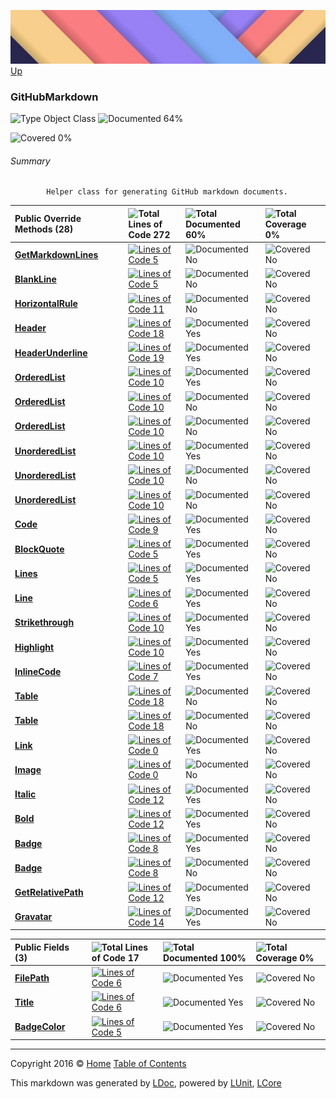 ![](../Content/LDoc-banner-small.png "")
[Up](../LDoc.md)

### GitHubMarkdown

![Type Object Class](http://b.repl.ca/v1/Type-Object%20Class-blue.png "") ![Documented 64%](http://b.repl.ca/v1/Documented-64%25-yellowgreen.png "")

![Covered 0%](http://b.repl.ca/v1/Covered-0%25-red.png "")


###### Summary

            Helper class for generating GitHub markdown documents.
            

Public  Override Methods (28) |  | ![Total Lines of Code 272](http://b.repl.ca/v1/Total%20Lines%20of%20Code-272-blue.png "") | ![Total Documented 60%](http://b.repl.ca/v1/Total%20Documented-60%25-yellowgreen.png "") | ![Total Coverage 0%](http://b.repl.ca/v1/Total%20Coverage-0%25-red.png "")
:---  | :---  | :---  | :---  | :--- 
**[GetMarkdownLines](GitHubMarkdown_GetMarkdownLines.md)** |     | [![Lines of Code 5](http://b.repl.ca/v1/Lines%20of%20Code-5-blue.png "")](../Markdown/GitHubMarkdown.cs#L63) | ![Documented No](http://b.repl.ca/v1/Documented-No-red.png "") | ![Covered No](http://b.repl.ca/v1/Covered-No-red.png "")
**[BlankLine](GitHubMarkdown_BlankLine.md)** |     | [![Lines of Code 5](http://b.repl.ca/v1/Lines%20of%20Code-5-blue.png "")](../Markdown/GitHubMarkdown.cs#L71) | ![Documented No](http://b.repl.ca/v1/Documented-No-red.png "") | ![Covered No](http://b.repl.ca/v1/Covered-No-red.png "")
**[HorizontalRule](GitHubMarkdown_HorizontalRule.md)** |     | [![Lines of Code 11](http://b.repl.ca/v1/Lines%20of%20Code-11-blue.png "")](../Markdown/GitHubMarkdown.cs#L83) | ![Documented No](http://b.repl.ca/v1/Documented-No-red.png "") | ![Covered No](http://b.repl.ca/v1/Covered-No-red.png "")
**[Header](GitHubMarkdown_Header.md)** |     | [![Lines of Code 18](http://b.repl.ca/v1/Lines%20of%20Code-18-blue.png "")](../Markdown/GitHubMarkdown.cs#L101) | ![Documented Yes](http://b.repl.ca/v1/Documented-Yes-brightgreen.png "") | ![Covered No](http://b.repl.ca/v1/Covered-No-red.png "")
**[HeaderUnderline](GitHubMarkdown_HeaderUnderline.md)** |     | [![Lines of Code 19](http://b.repl.ca/v1/Lines%20of%20Code-19-blue.png "")](../Markdown/GitHubMarkdown.cs#L121) | ![Documented Yes](http://b.repl.ca/v1/Documented-Yes-brightgreen.png "") | ![Covered No](http://b.repl.ca/v1/Covered-No-red.png "")
**[OrderedList](GitHubMarkdown_OrderedList-0.md)** |     | [![Lines of Code 10](http://b.repl.ca/v1/Lines%20of%20Code-10-blue.png "")](../Markdown/GitHubMarkdown.cs#L143) | ![Documented Yes](http://b.repl.ca/v1/Documented-Yes-brightgreen.png "") | ![Covered No](http://b.repl.ca/v1/Covered-No-red.png "")
**[OrderedList](GitHubMarkdown_OrderedList-1.md)** |     | [![Lines of Code 10](http://b.repl.ca/v1/Lines%20of%20Code-10-blue.png "")](../Markdown/GitHubMarkdown.cs#L143) | ![Documented No](http://b.repl.ca/v1/Documented-No-red.png "") | ![Covered No](http://b.repl.ca/v1/Covered-No-red.png "")
**[OrderedList](GitHubMarkdown_OrderedList-2.md)** |     | [![Lines of Code 10](http://b.repl.ca/v1/Lines%20of%20Code-10-blue.png "")](../Markdown/GitHubMarkdown.cs#L143) | ![Documented No](http://b.repl.ca/v1/Documented-No-red.png "") | ![Covered No](http://b.repl.ca/v1/Covered-No-red.png "")
**[UnorderedList](GitHubMarkdown_UnorderedList-0.md)** |     | [![Lines of Code 10](http://b.repl.ca/v1/Lines%20of%20Code-10-blue.png "")](../Markdown/GitHubMarkdown.cs#L200) | ![Documented Yes](http://b.repl.ca/v1/Documented-Yes-brightgreen.png "") | ![Covered No](http://b.repl.ca/v1/Covered-No-red.png "")
**[UnorderedList](GitHubMarkdown_UnorderedList-1.md)** |     | [![Lines of Code 10](http://b.repl.ca/v1/Lines%20of%20Code-10-blue.png "")](../Markdown/GitHubMarkdown.cs#L200) | ![Documented No](http://b.repl.ca/v1/Documented-No-red.png "") | ![Covered No](http://b.repl.ca/v1/Covered-No-red.png "")
**[UnorderedList](GitHubMarkdown_UnorderedList-2.md)** |     | [![Lines of Code 10](http://b.repl.ca/v1/Lines%20of%20Code-10-blue.png "")](../Markdown/GitHubMarkdown.cs#L200) | ![Documented No](http://b.repl.ca/v1/Documented-No-red.png "") | ![Covered No](http://b.repl.ca/v1/Covered-No-red.png "")
**[Code](GitHubMarkdown_Code.md)** |     | [![Lines of Code 9](http://b.repl.ca/v1/Lines%20of%20Code-9-blue.png "")](../Markdown/GitHubMarkdown.cs#L242) | ![Documented Yes](http://b.repl.ca/v1/Documented-Yes-brightgreen.png "") | ![Covered No](http://b.repl.ca/v1/Covered-No-red.png "")
**[BlockQuote](GitHubMarkdown_BlockQuote.md)** |     | [![Lines of Code 5](http://b.repl.ca/v1/Lines%20of%20Code-5-blue.png "")](../Markdown/GitHubMarkdown.cs#L252) | ![Documented Yes](http://b.repl.ca/v1/Documented-Yes-brightgreen.png "") | ![Covered No](http://b.repl.ca/v1/Covered-No-red.png "")
**[Lines](GitHubMarkdown_Lines.md)** |     | [![Lines of Code 5](http://b.repl.ca/v1/Lines%20of%20Code-5-blue.png "")](../Markdown/GitHubMarkdown.cs#L260) | ![Documented Yes](http://b.repl.ca/v1/Documented-Yes-brightgreen.png "") | ![Covered No](http://b.repl.ca/v1/Covered-No-red.png "")
**[Line](GitHubMarkdown_Line.md)** |     | [![Lines of Code 6](http://b.repl.ca/v1/Lines%20of%20Code-6-blue.png "")](../Markdown/GitHubMarkdown.cs#L260) | ![Documented Yes](http://b.repl.ca/v1/Documented-Yes-brightgreen.png "") | ![Covered No](http://b.repl.ca/v1/Covered-No-red.png "")
**[Strikethrough](GitHubMarkdown_Strikethrough.md)** |     | [![Lines of Code 10](http://b.repl.ca/v1/Lines%20of%20Code-10-blue.png "")](../Markdown/GitHubMarkdown.cs#L281) | ![Documented Yes](http://b.repl.ca/v1/Documented-Yes-brightgreen.png "") | ![Covered No](http://b.repl.ca/v1/Covered-No-red.png "")
**[Highlight](GitHubMarkdown_Highlight.md)** |     | [![Lines of Code 10](http://b.repl.ca/v1/Lines%20of%20Code-10-blue.png "")](../Markdown/GitHubMarkdown.cs#L294) | ![Documented Yes](http://b.repl.ca/v1/Documented-Yes-brightgreen.png "") | ![Covered No](http://b.repl.ca/v1/Covered-No-red.png "")
**[InlineCode](GitHubMarkdown_InlineCode.md)** |     | [![Lines of Code 7](http://b.repl.ca/v1/Lines%20of%20Code-7-blue.png "")](../Markdown/GitHubMarkdown.cs#L304) | ![Documented Yes](http://b.repl.ca/v1/Documented-Yes-brightgreen.png "") | ![Covered No](http://b.repl.ca/v1/Covered-No-red.png "")
**[Table](GitHubMarkdown_Table-0.md)** |     | [![Lines of Code 18](http://b.repl.ca/v1/Lines%20of%20Code-18-blue.png "")](../Markdown/GitHubMarkdown.cs#L328) | ![Documented No](http://b.repl.ca/v1/Documented-No-red.png "") | ![Covered No](http://b.repl.ca/v1/Covered-No-red.png "")
**[Table](GitHubMarkdown_Table-1.md)** |     | [![Lines of Code 18](http://b.repl.ca/v1/Lines%20of%20Code-18-blue.png "")](../Markdown/GitHubMarkdown.cs#L328) | ![Documented No](http://b.repl.ca/v1/Documented-No-red.png "") | ![Covered No](http://b.repl.ca/v1/Covered-No-red.png "")
**[Link](GitHubMarkdown_Link.md)** |     | [![Lines of Code 0](http://b.repl.ca/v1/Lines%20of%20Code-0-red.png "")](../Markdown/GitHubMarkdown.cs#L442) | ![Documented Yes](http://b.repl.ca/v1/Documented-Yes-brightgreen.png "") | ![Covered No](http://b.repl.ca/v1/Covered-No-red.png "")
**[Image](GitHubMarkdown_Image.md)** |     | [![Lines of Code 0](http://b.repl.ca/v1/Lines%20of%20Code-0-red.png "")](../Markdown/GitHubMarkdown.cs#L475) | ![Documented No](http://b.repl.ca/v1/Documented-No-red.png "") | ![Covered No](http://b.repl.ca/v1/Covered-No-red.png "")
**[Italic](GitHubMarkdown_Italic.md)** |     | [![Lines of Code 12](http://b.repl.ca/v1/Lines%20of%20Code-12-blue.png "")](../Markdown/GitHubMarkdown.cs#L493) | ![Documented Yes](http://b.repl.ca/v1/Documented-Yes-brightgreen.png "") | ![Covered No](http://b.repl.ca/v1/Covered-No-red.png "")
**[Bold](GitHubMarkdown_Bold.md)** |     | [![Lines of Code 12](http://b.repl.ca/v1/Lines%20of%20Code-12-blue.png "")](../Markdown/GitHubMarkdown.cs#L509) | ![Documented Yes](http://b.repl.ca/v1/Documented-Yes-brightgreen.png "") | ![Covered No](http://b.repl.ca/v1/Covered-No-red.png "")
**[Badge](GitHubMarkdown_Badge-0.md)** |     | [![Lines of Code 8](http://b.repl.ca/v1/Lines%20of%20Code-8-blue.png "")](../Markdown/GitHubMarkdown.cs#L533) | ![Documented Yes](http://b.repl.ca/v1/Documented-Yes-brightgreen.png "") | ![Covered No](http://b.repl.ca/v1/Covered-No-red.png "")
**[Badge](GitHubMarkdown_Badge-1.md)** |     | [![Lines of Code 8](http://b.repl.ca/v1/Lines%20of%20Code-8-blue.png "")](../Markdown/GitHubMarkdown.cs#L533) | ![Documented No](http://b.repl.ca/v1/Documented-No-red.png "") | ![Covered No](http://b.repl.ca/v1/Covered-No-red.png "")
**[GetRelativePath](GitHubMarkdown_GetRelativePath.md)** |     | [![Lines of Code 12](http://b.repl.ca/v1/Lines%20of%20Code-12-blue.png "")](../Markdown/GitHubMarkdown.cs#L570) | ![Documented Yes](http://b.repl.ca/v1/Documented-Yes-brightgreen.png "") | ![Covered No](http://b.repl.ca/v1/Covered-No-red.png "")
**[Gravatar](GitHubMarkdown_Gravatar.md)** |     | [![Lines of Code 14](http://b.repl.ca/v1/Lines%20of%20Code-14-blue.png "")](../Markdown/GitHubMarkdown.cs#L591) | ![Documented Yes](http://b.repl.ca/v1/Documented-Yes-brightgreen.png "") | ![Covered No](http://b.repl.ca/v1/Covered-No-red.png "")


Public   Fields (3) |  | ![Total Lines of Code 17](http://b.repl.ca/v1/Total%20Lines%20of%20Code-17-blue.png "") | ![Total Documented 100%](http://b.repl.ca/v1/Total%20Documented-100%25-brightgreen.png "") | ![Total Coverage 0%](http://b.repl.ca/v1/Total%20Coverage-0%25-red.png "")
:---  | :---  | :---  | :---  | :--- 
**[FilePath](GitHubMarkdown_FilePath.md)** |     | [![Lines of Code 6](http://b.repl.ca/v1/Lines%20of%20Code-6-blue.png "")](../Markdown/GitHubMarkdown.cs#L25) | ![Documented Yes](http://b.repl.ca/v1/Documented-Yes-brightgreen.png "") | ![Covered No](http://b.repl.ca/v1/Covered-No-red.png "")
**[Title](GitHubMarkdown_Title.md)** |     | [![Lines of Code 6](http://b.repl.ca/v1/Lines%20of%20Code-6-blue.png "")](../Markdown/GitHubMarkdown.cs#L30) | ![Documented Yes](http://b.repl.ca/v1/Documented-Yes-brightgreen.png "") | ![Covered No](http://b.repl.ca/v1/Covered-No-red.png "")
**[BadgeColor](GitHubMarkdown_BadgeColor.md)** |     | [![Lines of Code 5](http://b.repl.ca/v1/Lines%20of%20Code-5-blue.png "")](../Markdown/GitHubMarkdown.cs#L544) | ![Documented Yes](http://b.repl.ca/v1/Documented-Yes-brightgreen.png "") | ![Covered No](http://b.repl.ca/v1/Covered-No-red.png "")




---

Copyright 2016 &copy; [Home](../../README.md) [Table of Contents](../../TableOfContents.md)

This markdown was generated by [LDoc](https://github.com/CodeSingularity/LDoc), powered by [LUnit](https://github.com/CodeSingularity/LUnit), [LCore](https://github.com/CodeSingularity/LCore)
